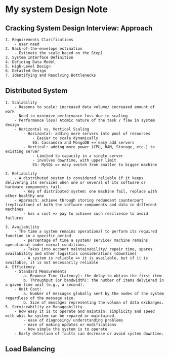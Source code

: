 # My system Design Note

## Cracking System Design Interview: Approach

    1. Requirements Clarifications
        - user need
    2. Back-of-the-envelope estimation
        - Estimate the scale based on the Step1
    3. System Interface Definition
    4. Defining Data Model
    5. High-Level Design
    6. Detailed Design
    7. Identifying and Resolving Bottlenecks 

## Distributed System
    1. Scalability
        - Reasons to scale: increased data volume/ increased amount of work
        - Need to minimize performance loss due to scaling
        - Performance loss? Atomic nature of the task / flaw in system design
        - Horizontal vs. Vertical Scaling
            - Horizontal: adding more servers into pool of resources
                - Easier to scale dynamically
                EG: Cassandra and MongoDB => easy add servers
            - Vertical: adding more power (CPU, RAM, Storage, etc.) to existing server
                - Limited to capacity in a single server
                - involves downtime, with upper limit
                EG: MySQL => easy switch from smaller to bigger machine
    
    2. Reliability
        - A distributed system is considered reliable if it keeps delivering its services when one or several of its software or hardware components fail.
            - Key of distributed system: one machine fail, replace with other healthy one
        - Approach: achieve through storing redundant counterpart (replication) of both the software components and data in different machines
            - has a cost => pay to achieve such resilience to avoid failures
    
    3. Availability
        - The time a system remains operational to perform its required function in a specific period
            - percentage of time a system/ service/ machine remains operational under normal conditions.
            - Takes into account maintainability/ repair time, spares availability and other logistics considerations (downtime) 
            - A system is reliable => it is available, but if it is available, it is not necessarily reliable
    4. Efficiency
        - Standard Measurements
            a. Reponse Time (Latency): the delay to obtain the first item
            b. Throughput (or bandwidth): the number of items delviered in a given time unit (e.g., a second).
        - Unit Cost:
            a. Number of messages globally sent by the nodes of the system regardless of the message size.
            b. Size of messages representing the volumn of data exchanges.
    5. Serviceability or Manageability
        - How easy it is to operate and maintain: simplicity and speed with whic ha system can be repared or maintained.
            - ease of diagnosing/ understanding problems
            - ease of making updates or modifications
            - how simple the system is to operate
        - Early detection of faults can decrease or avoid system downtime.


## Load Balancing
